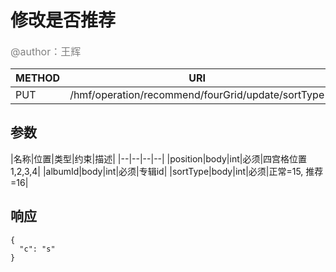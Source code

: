 
# 修改是否推荐
<font color="gray" size="3">@author：王辉</font>

|METHOD|URI|
|--|--|
|PUT|/hmf/operation/recommend/fourGrid/update/sortType|

## 参数

|名称|位置|类型|约束|描述|
|--|--|--|--|
|position|body|int|必须|四宫格位置1,2,3,4|
|albumId|body|int|必须|专辑id|
|sortType|body|int|必须|正常=15, 推荐=16|

## 响应
```
{
  "c": "s"
}
```

